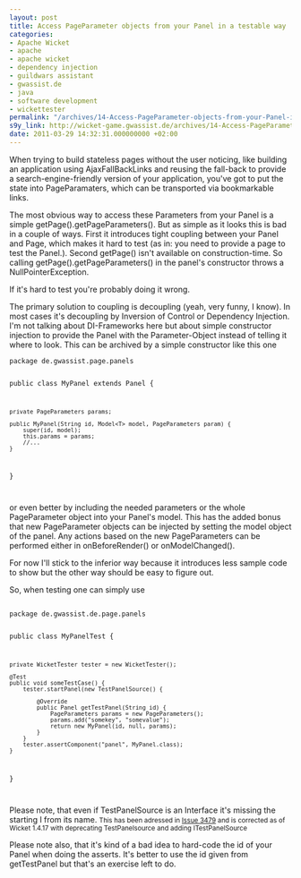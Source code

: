 ```yaml
---
layout: post
title: Access PageParameter objects from your Panel in a testable way
categories:
- Apache Wicket
- apache
- apache wicket
- dependency injection
- guildwars assistant
- gwassist.de
- java
- software development
- wickettester
permalink: "/archives/14-Access-PageParameter-objects-from-your-Panel-in-a-testable-way.html"
s9y_link: http://wicket-game.gwassist.de/archives/14-Access-PageParameter-objects-from-your-Panel-in-a-testable-way.html
date: 2011-03-29 14:32:31.000000000 +02:00
---
```

<p>When trying to build stateless pages without the user noticing, like building an application using AjaxFallBackLinks and reusing the fall-back to provide a search-engine-friendly version of your application, you've got to put the state into PageParamaters, which can be transported via bookmarkable links.</p> 
<p>The most obvious way to access these Parameters from your Panel is a simple getPage().getPageParameters(). But as simple as it looks this is bad in a couple of ways. First it introduces tight coupling between your Panel and Page, which makes it hard to test (as in: you need to provide a page to test the Panel.). Second getPage() isn't available on construction-time. So calling getPage().getPageParameters() in the panel's constructor throws a NullPointerException.</p> 
<p>If it's hard to test you're probably doing it wrong.</p>
<p>The primary solution to coupling is decoupling (yeah, very funny, I know). In most cases it's decoupling by Inversion of Control or Dependency Injection. I'm not talking about DI-Frameworks here but about simple constructor injection to provide the Panel with the Parameter-Object instead of telling it where to look. This can be archived by a simple constructor like this one</p> 
<code>package de.gwassist.page.panels

public class MyPanel extends Panel {    

    private PageParameters params;

    public MyPanel(String id, Model<T> model, PageParameters param) {
        super(id, model);
        this.params = params;
        //...
    }
}

</code>
<p>or even better by including the needed parameters or the whole PageParameter object into your Panel's model. This has the added bonus that new PageParameter objects can be injected by setting the model object of the panel. Any actions based on the new PageParameters can be performed either in onBeforeRender() or onModelChanged().</p> 
<p>For now I'll stick to the inferior way because it introduces less sample code to show but the other way should be easy to figure out.</p> 
<p>So, when testing one can simply use</p> 
<code>
package de.gwassist.de.page.panels
 
public class MyPanelTest {

    private WicketTester tester = new WicketTester();

    @Test
    public void someTestCase() {
        tester.startPanel(new TestPanelSource() {

            @Override
            public Panel getTestPanel(String id) {
                PageParameters params = new PageParameters();
                params.add("somekey", "somevalue");
                return new MyPanel(id, null, params);
            }
        }
        tester.assertComponent("panel", MyPanel.class);
    }
}

</code> 
<p>Please note, that even if TestPanelSource is an Interface it's missing the starting I from its name. <small>This has been adressed in <a href="https://issues.apache.org/jira/browse/WICKET-3479">Issue 3479</a> and is corrected as of Wicket 1.4.17 with deprecating TestPanelsource and adding ITestPanelSource</small></p> 
<p>Please note also, that it's kind of a bad idea to hard-code the id of your Panel when doing the asserts. It's better to use the id given from getTestPanel but that's an exercise left to do.</p>